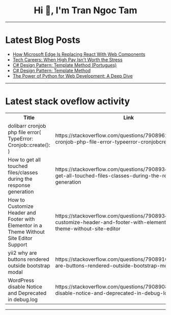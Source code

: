 <h1 align="center">Hi 👋, I'm Tran Ngoc Tam</h1>

---

# Latest Blog Posts 
<!-- BLOG-POST-LIST:START -->
- [How Microsoft Edge Is Replacing React With Web Components](https://dev.to/safdarali/how-microsoft-edge-is-replacing-react-with-web-components-4eml)
- [Tech Careers: When High Pay Isn&#39;t Worth the Stress](https://dev.to/techbalance_collective/tech-careers-when-high-pay-isnt-worth-the-stress-55pl)
- [C# Design Pattern: Template Method &lpar;Portugues&rpar;](https://dev.to/juarezasjunior/c-design-pattern-template-method-portugues-372e)
- [C# Design Pattern: Template Method](https://dev.to/juarezasjunior/c-design-pattern-template-method-2fnk)
- [The Power of Python for Web Development: A Deep Dive](https://dev.to/nicholaswinst14/the-power-of-python-for-web-development-a-deep-dive-1dha)
<!-- BLOG-POST-LIST:END -->

---

# Latest stack oveflow activity
<table>
  <tr><th>Title</th><th>Link</th></tr>
  <!-- STACKOVERFLOW:START --><tr><td>dolibarr cronjob php file error&lpar; TypeError: Cronjob::create&lpar;&rpar;: &rpar;</td><td>https://stackoverflow.com/questions/79089622/dolibarr-cronjob-php-file-error-typeerror-cronjobcreate</td></tr><tr><td>How to get all touched files/classes during the response generation</td><td>https://stackoverflow.com/questions/79089349/how-to-get-all-touched-files-classes-during-the-response-generation</td></tr><tr><td>How to Customize Header and Footer with Elementor in a Theme Without Site Editor Support</td><td>https://stackoverflow.com/questions/79089342/how-to-customize-header-and-footer-with-elementor-in-a-theme-without-site-editor</td></tr><tr><td>yii2 why are buttons rendered outside bootstrap modal</td><td>https://stackoverflow.com/questions/79089169/yii2-why-are-buttons-rendered-outside-bootstrap-modal</td></tr><tr><td>WordPress disable Notice and Deprecated in debug.log</td><td>https://stackoverflow.com/questions/79089083/wordpress-disable-notice-and-deprecated-in-debug-log</td></tr><!-- STACKOVERFLOW:END -->
</table>

---


